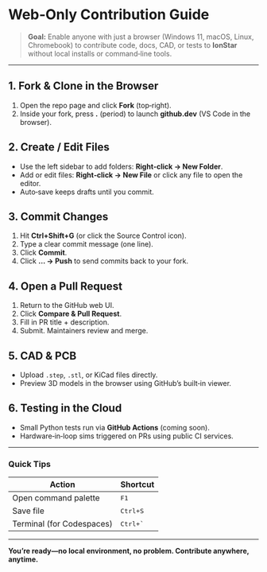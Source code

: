 # Web‑Only Contribution Guide

> **Goal:** Enable anyone with just a browser (Windows 11, macOS, Linux, Chromebook) to contribute code, docs, CAD, or tests to **IonStar** without local installs or command‑line tools.

---

## 1. Fork & Clone in the Browser
1. Open the repo page and click **Fork** (top‑right).  
2. Inside your fork, press **.** (period) to launch **github.dev** (VS Code in the browser).  

## 2. Create / Edit Files
- Use the left sidebar to add folders: **Right‑click → New Folder**.  
- Add or edit files: **Right‑click → New File** or click any file to open the editor.  
- Auto‑save keeps drafts until you commit.

## 3. Commit Changes
1. Hit **Ctrl+Shift+G** (or click the Source Control icon).  
2. Type a clear commit message (one line).  
3. Click **Commit**.  
4. Click **… → Push** to send commits back to your fork.

## 4. Open a Pull Request
1. Return to the GitHub web UI.  
2. Click **Compare & Pull Request**.  
3. Fill in PR title + description.  
4. Submit. Maintainers review and merge.

## 5. CAD & PCB
- Upload `.step`, `.stl`, or KiCad files directly.  
- Preview 3D models in the browser using GitHub’s built‑in viewer.

## 6. Testing in the Cloud
- Small Python tests run via **GitHub Actions** (coming soon).  
- Hardware‑in‑loop sims triggered on PRs using public CI services.  

---

### Quick Tips
| Action | Shortcut |
|--------|----------|
| Open command palette | <kbd>F1</kbd> |
| Save file | <kbd>Ctrl+S</kbd> |
| Terminal (for Codespaces) | <kbd>Ctrl+`</kbd> |

---

**You’re ready—no local environment, no problem. Contribute anywhere, anytime.**
